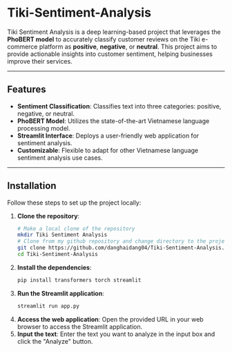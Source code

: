 # Tiki-Sentiment-Analysis

Tiki Sentiment Analysis is a deep learning-based project that leverages the **PhoBERT model** to accurately classify customer reviews on the Tiki e-commerce platform as **positive**, **negative**, or **neutral**. This project aims to provide actionable insights into customer sentiment, helping businesses improve their services.

---

## Features
- **Sentiment Classification**: Classifies text into three categories: positive, negative, or neutral.
- **PhoBERT Model**: Utilizes the state-of-the-art Vietnamese language processing model.
- **Streamlit Interface**: Deploys a user-friendly web application for sentiment analysis.
- **Customizable**: Flexible to adapt for other Vietnamese language sentiment analysis use cases.

---

## Installation

Follow these steps to set up the project locally:

1. **Clone the repository**:
   ```bash
   # Make a local clone of the repository
   mkdir Tiki Sentiment Analysis
   # Clone from my github repository and change directory to the project folder
   git clone https://github.com/danghaidang04/Tiki-Sentiment-Analysis.git
   cd Tiki-Sentiment-Analysis
    ```
2. **Install the dependencies**:
    ```bash
   pip install transformers torch streamlit
    ```
3. **Run the Streamlit application**:
    ```bash
   streamlit run app.py
    ```
4. **Access the web application**:
    Open the provided URL in your web browser to access the Streamlit application.
5. **Input the text**:
    Enter the text you want to analyze in the input box and click the "Analyze" button.